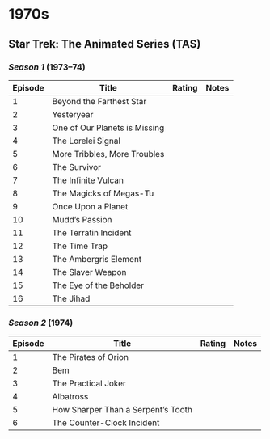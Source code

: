 # **1970s**

## Star Trek: The Animated Series (TAS)

### *Season 1* (1973–74)

| Episode | Title | Rating | Notes |
|--|--|--|--|
| 1 | Beyond the Farthest Star |
| 2 | Yesteryear |
| 3 | One of Our Planets is Missing |
| 4 | The Lorelei Signal |
| 5 | More Tribbles, More Troubles |
| 6 | The Survivor |
| 7 | The Infinite Vulcan |
| 8 | The Magicks of Megas-Tu |
| 9 | Once Upon a Planet |
| 10 | Mudd’s Passion |
| 11 | The Terratin Incident |
| 12 | The Time Trap |
| 13 | The Ambergris Element |
| 14 | The Slaver Weapon |
| 15 | The Eye of the Beholder |
| 16 | The Jihad |

### *Season 2* (1974)

| Episode | Title | Rating | Notes |
|--|--|--|--|
| 1 | The Pirates of Orion |
| 2 | Bem |
| 3 | The Practical Joker |
| 4 | Albatross |
| 5 | How Sharper Than a Serpent’s Tooth |
| 6 | The Counter-Clock Incident |